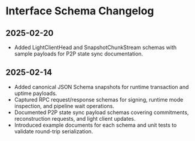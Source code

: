 # Interface Schema Changelog

## 2025-02-20

- Added LightClientHead and SnapshotChunkStream schemas with sample payloads for P2P state sync documentation.

## 2025-02-14

- Added canonical JSON Schema snapshots for runtime transaction and uptime payloads.
- Captured RPC request/response schemas for signing, runtime mode inspection, and pipeline wait operations.
- Documented P2P state sync payload schemas covering commitments, reconstruction requests, and light client updates.
- Introduced example documents for each schema and unit tests to validate round-trip serialization.
